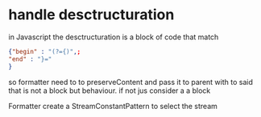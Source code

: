 # handle desctructuration 
in Javascript the desctructuration is a block of code that match
```json
{"begin" : "(?={)",;
"end" : "}=" 
}
```

so formatter need to to preserveContent and pass it to parent with to said that is not a block 
but behaviour.
if not jus consider a a block 

Formatter create a StreamConstantPattern to select the stream
